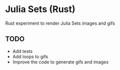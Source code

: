 # Julia Sets (Rust)

Rust experiment to render Julia Sets images and gifs

## TODO

- Add tests
- Add loops to gifs
- Improve the code to generate gifs and images
